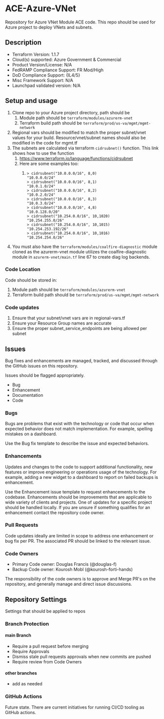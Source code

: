 # ACE-Azure-VNet

Repository for Azure VNet Module ACE code. This repo should be used for Azure project to deploy VNets and subnets.

## Description

- Terraform Version: 1.1.7
- Cloud(s) supported: Azure Government & Commercial
- Product Version/License: N/A
- FedRAMP Compliance Support: FR Mod/High
- DoD Compliance Support: {IL4/5}
- Misc Framework Support: N/A
- Launchpad validated version: N/A

## Setup and usage

1. Clone repo to your Azure project directory, path should be 
   1. Module path should be `terraform/modules/azurerm-vnet`
   2. Terraform build path should be `terraform/prod/us-va/mgmt/mgmt-network`
2. Regional vars should be modified to match the proper subnet/vnet values for your build. Resource/vnet/subnet names should also be modified in the code for mgmt.tf
3. The subnets are calculated via terraform `cidrsubnet()` function. This link shows how to use the function
   1. https://www.terraform.io/language/functions/cidrsubnet
   2. Here are some examples too:
      1. ```
         > cidrsubnet("10.0.0.0/16", 8,0)
         "10.0.0.0/24"
         > cidrsubnet("10.0.0.0/16", 8,1)
         "10.0.1.0/24"
         > cidrsubnet("10.0.0.0/16", 8,2)
         "10.0.2.0/24"
         > cidrsubnet("10.0.0.0/16", 8,3)
         "10.0.3.0/24"
         > cidrsubnet("10.0.0.0/16", 4,8)
         "10.0.128.0/20"
         > cidrsubnet("10.254.0.0/16", 10,1020)
         "10.254.255.0/26"
         > cidrsubnet("10.254.0.0/16", 10,1015)
         "10.254.253.192/26"
         > cidrsubnet("10.254.0.0/16", 10,1016)
         "10.254.254.0/26"
         ```
4. You must also have the `terraform/modules/coalfire-diagnostic` module cloned as the azurerm-vnet module utilizes the coalfire-diagnostic module in `azurerm-vnet/main.tf` line 67 to create diag log backends.          
      

### Code Location

Code should be stored in:
   1. Module path should be `terraform/modules/azurerm-vnet`
   2. Terraform build path should be `terraform/prod/us-va/mgmt/mgmt-network`

### Code updates

1. Ensure that your subnet/vnet vars are in regional-vars.tf
2. Ensure your Resource Group names are accurate
3. Ensure the proper subnet_service_endpoints are being allowed per subnet

## Issues

Bug fixes and enhancements are managed, tracked, and discussed through the GitHub issues on this repository.

Issues should be flagged appropriately.

- Bug
- Enhancement
- Documentation
- Code

### Bugs

Bugs are problems that exist with the technology or code that occur when expected behavior does not match implementation.
For example, spelling mistakes on a dashboard.

Use the Bug fix template to describe the issue and expected behaviors.

### Enhancements

Updates and changes to the code to support additional functionality, new features or improve engineering or operations usage of the technology.
For example, adding a new widget to a dashboard to report on failed backups is enhancement.

Use the Enhancement issue template to request enhancements to the codebase. Enhancements should be improvements that are applicable to wide variety of clients and projects. One of updates for a specific project should be handled locally. If you are unsure if something qualifies for an enhancement contact the repository code owner.

### Pull Requests

Code updates ideally are limited in scope to address one enhancement or bug fix per PR. The associated PR should be linked to the relevant issue.

### Code Owners

- Primary Code owner: Douglas Francis (@douglas-f)
- Backup Code owner: Kourosh Mobl (@kourosh-forti-hands)

The responsibility of the code owners is to approve and Merge PR's on the repository, and generally manage and direct issue discussions.

## Repository Settings

Settings that should be applied to repos

### Branch Protection

#### main Branch

- Require a pull request before merging
- Require Approvals
- Dismiss stale pull requests approvals when new commits are pushed
- Require review from Code Owners

#### other branches

- add as needed

### GitHub Actions

Future state. There are current initiatives for running CI/CD tooling as GitHub actions.
